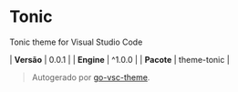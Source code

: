 # Tonic

Tonic theme for Visual Studio Code

| **Versão** | 0.0.1 |
| **Engine** | ^1.0.0 |
| **Pacote** | theme-tonic |

> Autogerado por [go-vsc-theme](https://github.com/natalbu/go-vsc-theme).
